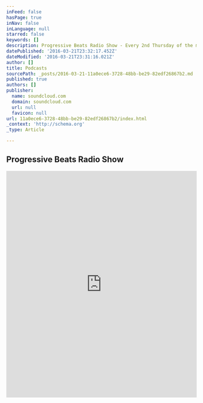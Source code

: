 ```yaml
---
inFeed: false
hasPage: true
inNav: false
inLanguage: null
starred: false
keywords: []
description: Progressive Beats Radio Show - Every 2nd Thursday of the month
datePublished: '2016-03-21T23:32:17.452Z'
dateModified: '2016-03-21T23:31:16.021Z'
author: []
title: Podcasts
sourcePath: _posts/2016-03-21-11a0ece6-3728-48bb-be29-82edf26867b2.md
published: true
authors: []
publisher:
  name: soundcloud.com
  domain: soundcloud.com
  url: null
  favicon: null
url: 11a0ece6-3728-48bb-be29-82edf26867b2/index.html
_context: 'http://schema.org'
_type: Article

---
```

## Progressive Beats Radio Show

<iframe width="100%" height="600" scrolling="no" frameborder="no" src="https://w.soundcloud.com/player/?url=https%3A//api.soundcloud.com/playlists/159098973&amp;auto_play=false&amp;hide_related=false&amp;show_comments=true&amp;show_user=true&amp;show_reposts=false&amp;visual=true" style=""></iframe>